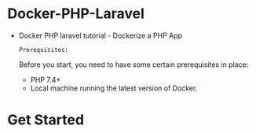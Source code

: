 # Docker-PHP-Laravel
* Docker PHP laravel tutorial - Dockerize a PHP App
  
  `Prerequisites:`
  
   Before you start, you need to have some certain prerequisites in place:
  
   * PHP 7.4+ 
   * Local machine running the latest version of Docker.
# Get Started
